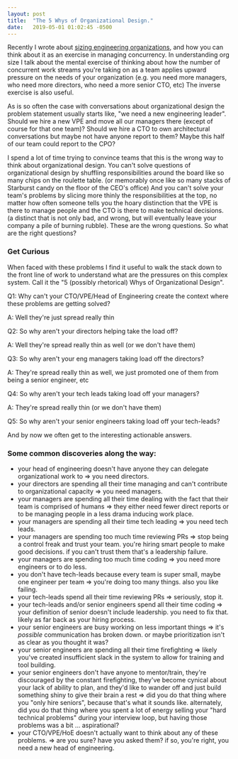 ```yaml
---
layout: post
title:  "The 5 Whys of Organizational Design."
date:   2019-05-01 01:02:45 -0500
---
```


Recently I wrote about [sizing engineering organizations](/notes/on-team-size), and how you can think about it as an exercise in managing concurrency.  In understanding org size I talk about the mental exercise of thinking about how the number of concurrent work streams you're taking on as a team applies upward pressure on the needs of your organization (e.g. you need more managers, who need more directors, who need a more senior CTO, etc) The inverse exercise is also useful. 

As is so often the case with conversations about organizational design the problem statement usually starts like, "we need a new engineering leader".  Should we hire a new VPE and move all our managers there (except of course for that one team)? Should we hire a CTO to own architectural conversations but maybe not have anyone report to them? Maybe this half of our team could report to the CPO? 

I spend a lot of time trying to convince teams that this is the wrong way to think about organizational design.  You can't solve questions of organizational design by shuffling responsibilities around the board like so many chips on the roulette table. (or memorably once like so many stacks of Starburst candy on the floor of the CEO's office)  And you can't solve your team's problems by slicing more thinly the responsibilities at the top, no matter how often someone tells you the hoary distinction that the VPE is there to manage people and the CTO is there to make technical decisions. (a distinct that is not only bad, and wrong, but will eventually leave your company a pile of burning rubble).  These are the wrong questions.  So what are the right questions?

### Get Curious

When faced with these problems I find it useful to walk the stack down to the front line of work to understand what are the pressures on this complex system.  Call it the "5 (possibly rhetorical) Whys of Organizational Design". 

Q1: Why can't your CTO/VPE/Head of Engineering create the context where these problems are getting solved?

A: Well they're just spread really thin

Q2: So why aren't your directors helping take the load off?

A: Well they're spread really thin as well (or we don't have them)

Q3: So why aren't your eng managers taking load off the directors?

A: They're spread really thin as well, we just promoted one of them from being a senior engineer, etc

Q4: So why aren't your tech leads taking load off your managers?

A: They're spread really thin (or we don't have them)

Q5: So why aren't your senior engineers taking load off your tech-leads?

And by now we often get to the interesting actionable answers. 

### Some common discoveries along the way:

- your head of engineering doesn't have anyone they can delegate organizational work to ⇒ you need directors.
- your directors are spending all their time managing and can't contribute to organizational capacity ⇒ you need managers.
- your managers are spending all their time dealing with the fact that their team is comprised of humans ⇒ they either need fewer direct reports or to be managing people in a less drama inducing work place.
- your managers are spending all their time tech leading ⇒ you need tech leads.
- your managers are spending too much time reviewing PRs ⇒ stop being a control freak and trust your team. you're hiring smart people to make good decisions. if you can't trust them that's a leadership failure.
- your managers are spending too much time coding ⇒ you need more engineers or to do less.
- you don't have tech-leads because every team is super small, maybe one engineer per team ⇒ you're doing too many things. also you like failing.
- your tech-leads spend all their time reviewing PRs ⇒ seriously, stop it.
- your tech-leads and/or senior engineers spend all their time coding ⇒ your definition of senior doesn't include leadership.  you need to fix that.  likely as far back as your hiring process.
- your senior engineers are busy working on less important things ⇒ it's *possible* communication has broken down.  or maybe prioritization isn't as clear as you thought it was?
- your senior engineers are spending all their time firefighting ⇒ likely you've created insufficient slack in the system to allow for training and tool building.
- your senior engineers don't have anyone to mentor/train, they're discouraged by the constant firefighting, they've become cynical about your lack of ability to plan, and they'd like to wander off and just build something shiny to give their brain a rest ⇒ did you do that thing where you "only hire seniors", because that's what it sounds like.  alternately, did you do that thing where you spent a lot of energy selling your "hard technical problems" during your interview loop, but having those problems was a bit ... aspirational?
- your CTO/VPE/HoE doesn't actually want to think about any of these problems. ⇒ are you sure?  have you asked them? if so, you're right, you need a new head of engineering.